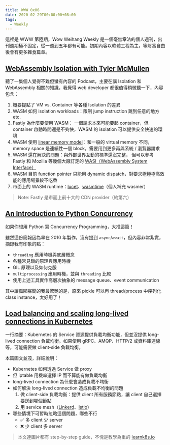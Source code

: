```yaml
---
title: WWW 0x06
date: 2020-02-29T00:00:00+08:00
tags:
  - Weekly
---
```


這裡是 WWW 第陸期，Wow Weihang Weekly 是一個毫無章法的個人週刊，出刊週期極不固定，從一週到五年都有可能。初期內容以軟體工程為主，等財富自由後會有更多雜食篇章。

## [WebAssembly Isolation with Tyler McMullen](https://softwareengineeringdaily.com/2019/09/25/webassembly-isolation-with-tyler-mcmullen)

聽了一集個人覺得不難但蠻有內容的 Podcast，主要在講 Isolation 和 WebAssembly 相關的知識，我覺得 web developer 都很值得稍微聽一下，內容包含：

1. 概要提點了 VM vs. Container 等各種 Isolation 的差異
2. WASM 如何 isolation workloads：限制 jump instruction 跳到任意的地方 etc.
3. Fastly 為什麼要使用 WASM： 一個請求本來可能要起 container，但 container 啟動時間還是不夠快，WASM 的 isolation 可以提供安全快速的環境
4. WASM 使用 [linear memory model](https://webassembly.org/docs/semantics/#linear-memory)：和一般的 virtual memory 不同，memory space 是連續性一個 block，需要用到更多再與系統 / 瀏覽器請求
5. WASM 還在解決的問題：與外部世界互動的標準還沒完整， 但可以參考 Fastly 和 Mozilla 等幾個大廠訂定的 [WASI（WebAssembly System Interface）](https://hacks.mozilla.org/2019/03/standardizing-wasi-a-webassembly-system-interface/)
6. WASM 目前 function pointer 只能用 dynamic dispatch，對要求極極極高效能的應用場景較不吃香
7. 市面上的 WASM runtime：[lucet](https://github.com/bytecodealliance/lucet)、[wasmtime](https://github.com/bytecodealliance/wasmtime)（個人補充 wasmer）

> Note: Fastly 是市面上前十大的 CDN provider（約第六）

## [An Introduction to Python Concurrency](https://www.slideshare.net/dabeaz/an-introduction-to-python-concurrency)

如果你想用 Python 寫 Concurrency Programming，大推這篇！

雖然這份簡報因為早在 2010 年製作，沒有提到 `async`/`await`，但內容非常紮實，摘錄我有印象的點：

- `threading` 應用時機與底層概念
- 各種常見鎖的原理與應用時機
- GIL 原理以及如何克服
- `multiprocessing` 應用時機，並與 `threading` 比較
- 使用上述工具實作高層次抽象的 message queue、event communication

其中讓孤陋寡聞的我最驚艷的是，原來 pickle 可以再 thread/process 中序列化 class instance，太好用了！

## [Load balancing and scaling long-lived connections in Kubernetes](https://learnk8s.io/kubernetes-long-lived-connections)

一行摘要：Kubernetes 的 Service 資源提供負載均衡功能，但並沒提供 long-lived connection 負載均衡。如果使用 gRPC、AMQP、HTTP/2 或資料庫連線等，可能需要做 client-side 負載均衡。

本篇圖文並茂，詳細說明：

- Kubernetes 如何透過 Service 做 proxy
- 但 iptable 用機率選擇 IP 而不算能有做負載均衡
- long-lived connection 為什麼會造成負載不均衡
- 如何解決 long-lived connection 造成負載不均衡的問題
    1. 做 client-side 負載均衡：提供 client 所有服務節點，讓 client 自己選擇要送到哪個節點
    2. 用 service mesh（[Linkerd](https://linkerd.io/)、[Istio](https://istio.io/)）
- 哪些情境下可暫時忽略這個問題，哪些不行
	- ✅ 多 client 少 server
	- ❌ 少 client 多 server

> 本文連圖片都有 step-by-step guide，不愧是教學為重的 [learnk8s.io](https://learnk8s.io/)
